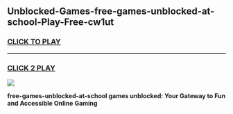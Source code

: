 
## Unblocked-Games-free-games-unblocked-at-school-Play-Free-cw1ut
<h3>
<a href="https://premium76.site?title=free-games-unblocked-at-school&ref=19M">CLICK TO PLAY</a></h3>
<hr>

<h3>
<a href="https://premium76.site?title=free-games-unblocked-at-school&ref=19M">CLICK 2 PLAY</a>
  
</h3>

<a href="https://premium76.site?title=free-games-unblocked-at-school&ref=19M"><img src="https://clearcache.store/games.png"></a>


**free-games-unblocked-at-school games unblocked: Your Gateway to Fun and Accessible Online Gaming**
